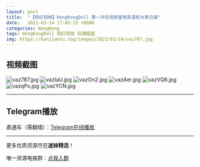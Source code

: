 ```yaml
---
layout: post
title:  "【网红视频】HongKongDoll 第一次在视频里用英语和大家见面"
date:   2022-03-14 17:45:22 +0800
categories: WangHong
tags: HongKongDoll 网红视频 玩偶姐姐
img: https://kanjiantu.top/images/2022/03/14/vaz787.jpg
---
```



## 视频截图

![vaz787.jpg](https://kanjiantu.top/images/2022/03/14/vaz787.jpg)
![vazIaU.jpg](https://kanjiantu.top/images/2022/03/14/vazIaU.jpg)
![vazOn2.jpg](https://kanjiantu.top/images/2022/03/14/vazOn2.jpg)
![vazAer.jpg](https://kanjiantu.top/images/2022/03/14/vazAer.jpg)
![vazVQ6.jpg](https://kanjiantu.top/images/2022/03/14/vazVQ6.jpg)
![vazqPs.jpg](https://kanjiantu.top/images/2022/03/14/vazqPs.jpg)
![vazYCN.jpg](https://kanjiantu.top/images/2022/03/14/vazYCN.jpg)

* * *
## Telegram播放

直通车（需翻墙）：[Telegram在线播放](https://t.me/mimeijingxuan/36)

* * *
更多优质资源尽在**迷妹精选**！

唯一资源电报群：[点我入群](https://t.me/mimeijingxuan)


